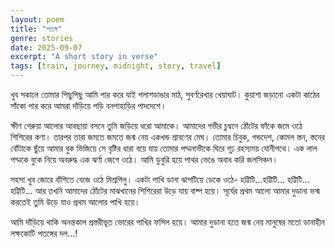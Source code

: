 ```yaml
---
layout: poem
title: "পতঙ্গ"
genre: stories
date: 2025-09-07
excerpt: "A short story in verse"
tags: [train, journey, midnight, story, travel]
---
```


খুব সকালে তোমার পিছুপিছু আমি পার করে যাই পলাশডাঙার মাঠ, সুবর্ণরেখার খেয়াঘাট। কুয়াশা জড়ানো একটা কাঠের সাঁকো পার করে আমরা দাঁড়িয়ে পড়ি বনপাহাড়ির পাদদেশে।

ক্ষীণ গেরুয়া আলোর আবছায়া বসনে তুমি জড়িয়ে ধরো আমাকে। আমাদের গভীর চুম্বনে ঠোঁটের ফাঁকে জমে ওঠে শিশিরের কণা। তারপর তারা জমতে জমতে জন্ম নেয় একখন্ড শ্রাবণের মেঘ। তোমার চিবুক, গন্ডদেশ, কোমল স্তন, স্তনের বোঁটাকে ছুঁয়ে আমার বুক ভিজিয়ে সে বৃষ্টির ধারা বয়ে যায় তোমার পদ্মনাভীকে ঘিরে গূঢ় রহস্যময় যোনীপথে। এক লাল পদ্মকে বুকে নিয়ে অবরুদ্ধ এক ঝর্ণা জেগে ওঠে। আমি ডুবুরি হয়ে পাথর ভেঙে অবাধ করি জলসিঞ্চন। 

সহসা খুব জোরে বাঁশিতে বেজে ওঠে মিশ্রপিলু। একটা পাখি ডানা ঝাপটিয়ে ডেকে ওঠে- হট্টিটি...হট্টিটি... হট্টিটি... হট্টিটি...
আর তখনি আমাদের ঠোঁটের মাঝখানের শিশিরেরা উড়ে যায় বাষ্প হয়ে। সূর্যের প্রথম আলো আমার দুডানা ভস্ম করতেই তুমি উড়ে যাও প্রথম আলোর পাখি হয়ে। 

আমি দাঁড়িয়ে থাকি অনন্তকাল প্রস্তরীভূত ভোরের পাখির ফসিল হয়ে। আমার দুডানা হতে জন্ম নেয় মানুষের মতো ডানাহীন লক্ষকোটি পতঙ্গের দল...!
